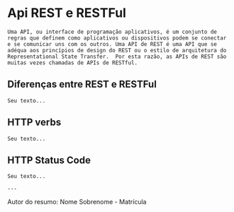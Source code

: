 # Api REST e RESTFul

    Uma API, ou interface de programação aplicativos, é um conjunto de regras que definem como aplicativos ou dispositivos podem se conectar e se comunicar uns com os outros. Uma API de REST é uma API que se adéqua aos princípios de design do REST ou o estilo de arquitetura do Representational State Transfer.  Por esta razão, as APIs de REST são muitas vezes chamadas de APIs de RESTful.

## Diferenças entre REST e RESTFul

    Seu texto...

## HTTP verbs

    Seu texto...

## HTTP Status Code

    Seu texto...

    ---

Autor do resumo: Nome Sobrenome - Matrícula

